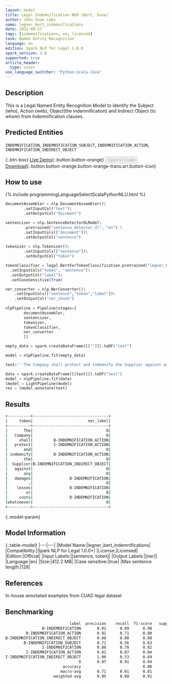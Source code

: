 ```yaml
---
layout: model
title: Legal Indemnification NER (Bert, base)
author: John Snow Labs
name: legner_bert_indemnifications
date: 2022-09-27
tags: [indemnifications, en, licensed]
task: Named Entity Recognition
language: en
edition: Spark NLP for Legal 1.0.0
spark_version: 3.0
supported: true
article_header:
  type: cover
use_language_switcher: "Python-Scala-Java"
---
```


## Description

This is a Legal Named Entity Recognition Model to identify the Subject (who), Action (web), Object(the indemnification) and Indirect Object (to whom) from Indemnification clauses.

## Predicted Entities

`INDEMNIFICATION`, `INDEMNIFICATION_SUBJECT`, `INDEMNIFICATION_ACTION`, `INDEMNIFICATION_INDIRECT_OBJECT`

{:.btn-box}
[Live Demo](https://demo.johnsnowlabs.com/legal/LEGALRE_INDEMNIFICATION/){:.button.button-orange}
<button class="button button-orange" disabled>Open in Colab</button>
[Download](https://s3.amazonaws.com/auxdata.johnsnowlabs.com/legal/models/legner_bert_indemnifications_en_1.0.0_3.0_1664273651991.zip){:.button.button-orange.button-orange-trans.arr.button-icon}

## How to use



<div class="tabs-box" markdown="1">
{% include programmingLanguageSelectScalaPythonNLU.html %}

```python
documentAssembler = nlp.DocumentAssembler()\
        .setInputCol("text")\
        .setOutputCol("document")

sentencizer = nlp.SentenceDetectorDLModel\
        .pretrained("sentence_detector_dl", "en") \
        .setInputCols(["document"])\
        .setOutputCol("sentence")
                      
tokenizer = nlp.Tokenizer()\
        .setInputCols(["sentence"])\
        .setOutputCol("token")

tokenClassifier = legal.BertForTokenClassification.pretrained("legner_bert_indemnifications", "en", "legal/models")\
  .setInputCols("token", "sentence")\
  .setOutputCol("label")\
  .setCaseSensitive(True)

ner_converter = nlp.NerConverter()\
    .setInputCols(["sentence","token","label"])\
    .setOutputCol("ner_chunk")
    
nlpPipeline = Pipeline(stages=[
        documentAssembler,
        sentencizer,
        tokenizer,
        tokenClassifier,
        ner_converter
        ])

empty_data = spark.createDataFrame([[""]]).toDF("text")

model = nlpPipeline.fit(empty_data)

text='''The Company shall protect and indemnify the Supplier against any damages, losses or costs whatsoever'''

data = spark.createDataFrame([[text]]).toDF("text")
model = nlpPipeline.fit(data)
lmodel = LightPipeline(model)
res = lmodel.annotate(text)
```

</div>

## Results

```bash
+----------+---------------------------------+
|     token|                        ner_label|
+----------+---------------------------------+
|       The|                                O|
|   Company|                                O|
|     shall|         B-INDEMNIFICATION_ACTION|
|   protect|         I-INDEMNIFICATION_ACTION|
|       and|                                O|
| indemnify|         B-INDEMNIFICATION_ACTION|
|       the|                                O|
|  Supplier|B-INDEMNIFICATION_INDIRECT_OBJECT|
|   against|                                O|
|       any|                                O|
|   damages|                B-INDEMNIFICATION|
|         ,|                                O|
|    losses|                B-INDEMNIFICATION|
|        or|                                O|
|     costs|                B-INDEMNIFICATION|
|whatsoever|                                O|
+----------+---------------------------------+
```

{:.model-param}
## Model Information

{:.table-model}
|---|---|
|Model Name:|legner_bert_indemnifications|
|Compatibility:|Spark NLP for Legal 1.0.0+|
|License:|Licensed|
|Edition:|Official|
|Input Labels:|[sentence, token]|
|Output Labels:|[ner]|
|Language:|en|
|Size:|412.2 MB|
|Case sensitive:|true|
|Max sentence length:|128|

## References

In-house annotated examples from CUAD legal dataset

## Benchmarking

```bash
                            label  precision    recall  f1-score   support
                B-INDEMNIFICATION       0.91      0.89      0.90        36
         B-INDEMNIFICATION_ACTION       0.92      0.71      0.80        17
B-INDEMNIFICATION_INDIRECT_OBJECT       0.88      0.88      0.88        40
        B-INDEMNIFICATION_SUBJECT       0.71      0.56      0.63         9
                I-INDEMNIFICATION       0.88      0.78      0.82         9
         I-INDEMNIFICATION_ACTION       0.81      0.87      0.84        15
I-INDEMNIFICATION_INDIRECT_OBJECT       1.00      0.53      0.69        17
                                O       0.97      0.91      0.94       510
                         accuracy        -          -       0.88       654
                        macro-avg       0.71      0.61      0.81       654
                     weighted-avg       0.95      0.88      0.91       654
```